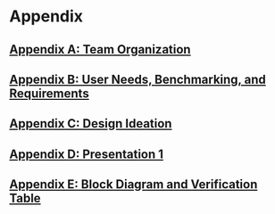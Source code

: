 # Appendix

## [Appendix A: Team Organization](TeamOrganizationCharter.md)

## [Appendix B: User Needs, Benchmarking, and Requirements](UserNeedsBenchmarking&Requirements.md)

## [Appendix C: Design Ideation](DesignIdeation.md)

## [Appendix D: Presentation 1](Presentation1.md)

## [Appendix E: Block Diagram and Verification Table](BlockDiagram.md)
